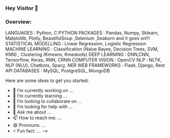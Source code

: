 ### Hey Visitor 👋

### Overview:
LANGUAGES : Python, C
PYTHON PACKAGES : Pandas, Numpy, Sklearn, Matplotlib, Plotly, BeautifulSoup ,Selenium ,Seaborn and it goes on!!!
STATISTICAL MODELLING : Linear Regression, Logistic Regression
MACHINE LEARNING : Classification (Naïve Bayes, Decision Trees, SVM, KNN) , Clustering
(Kmeans, Kmedoids) 
DEEP LEARNING : DNN,CNN, Tensorflow, Keras, RNN, CRNN
COMPUTER VISION : OpenCV
NLP : NLTK, NLP (NLU), Chatbots, Spacy, NER
WEB FRAMEWORKS : Flask, Django, Rest API
DATABASES : MySQL, PostgreSQL, MongoDB


Here are some ideas to get you started:

- 🔭 I’m currently working on ...
- 🌱 I’m currently learning ...
- 👯 I’m looking to collaborate on ...
- 🤔 I’m looking for help with ...
- 💬 Ask me about ...
- 📫 How to reach me: ...
- 😄 Pronouns: ...
- ⚡ Fun fact: ...
-->
